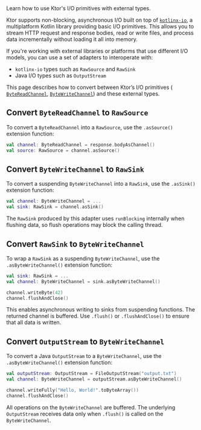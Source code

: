 [//]: # (title: I/O Interoperability)

<show-structure for="chapter" depth="2"/>

<link-summary>
Learn how to use Ktor's I/O primitives with external types.
</link-summary>

Ktor supports non-blocking, asynchronous I/O built on top of [`kotlinx-io`](https://github.com/Kotlin/kotlinx-io), a
multiplatform Kotlin library providing basic I/O primitives. This allows you to stream HTTP request and response bodies,
read or write files, and process data incrementally without loading it all into memory.

If you're working with external libraries or platforms that use different I/O models, you can use a set of adapters to
interoperate with:

- `kotlinx-io` types such as `RawSource` and `RawSink`
- Java I/O types such as `OutputStream`

This page describes how to convert between Ktor’s I/O primitives (
[`ByteReadChannel`](https://api.ktor.io/ktor-io/io.ktor.utils.io/-byte-read-channel/index.html),
[`ByteWriteChannel`](https://api.ktor.io/ktor-io/io.ktor.utils.io/-byte-write-channel/index.html)) and these external
types.

## Convert `ByteReadChannel` to `RawSource`

To convert a `ByteReadChannel` into a `RawSource`, use the `.asSource()` extension function:

```kotlin
val channel: ByteReadChannel = response.bodyAsChannel()
val source: RawSource = channel.asSource()
```

## Convert `ByteWriteChannel` to `RawSink`

To convert a suspending `ByteWriteChannel` into a `RawSink`, use the `.asSink()` extension function:

```kotlin
val channel: ByteWriteChannel = ...
val sink: RawSink = channel.asSink()
```

The `RawSink` produced by this adapter uses `runBlocking` internally when flushing data, so flush operations may block
the calling thread.

## Convert `RawSink` to `ByteWriteChannel`

To wrap a `RawSink` as a suspending `ByteWriteChannel`, use the `.asByteWriteChannel()` extension function:

```kotlin
val sink: RawSink = ...
val channel: ByteWriteChannel = sink.asByteWriteChannel()

channel.writeByte(42)
channel.flushAndClose()
```

This enables asynchronous writing to sinks from suspending functions. The returned channel is buffered. Use `.flush()`
or `.flushAndClose()` to ensure that all data is written.

## Convert `OutputStream` to `ByteWriteChannel`

To convert a Java `OutputStream` to a `ByteWriteChannel`, use the `.asByteWriteChannel()` extension function:

```kotlin
val outputStream: OutputStream = FileOutputStream("output.txt")
val channel: ByteWriteChannel = outputStream.asByteWriteChannel()

channel.writeFully("Hello, World!".toByteArray())
channel.flushAndClose()
```

All operations on the `ByteWriteChannel` are buffered. The underlying `OutputStream` receives data only when `.flush()`
is called on the `ByteWriteChannel`.